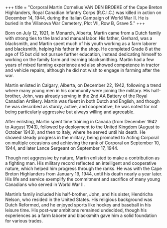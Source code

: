 +++
title = "Corporal Martin Cornelius VAN DEN BROEKE of the Cape Breton Highlanders, Royal Canadian Infantry Corps (R.C.I.C.) was killed in action on December 14, 1944, during the Italian Campaign of World War II. He is buried in the Villanova War Cemetery, Plot VII, Row B, Grave 5."
+++


Born on July 12, 1921, in Monarch, Alberta, Martin came from a Dutch family with strong ties to the land and manual labor. His father, Gerhard, was a blacksmith, and Martin spent much of his youth working as a farm laborer and blacksmith, helping his father in the shop. He completed Grade 8 at the age of 15 but did not pursue further education, instead dedicating himself to working on the family farm and learning blacksmithing. Martin had a few years of mixed farming experience and also showed competence in tractor and vehicle repairs, although he did not wish to engage in farming after the war.

Martin enlisted in Calgary, Alberta, on December 22, 1942, following a trend where many young men in his community were joining the military. His half-brother, John, was already serving in the 2nd AA Battery of the Royal Canadian Artillery. Martin was fluent in both Dutch and English, and though he was described as sturdy, active, and cooperative, he was noted for not being particularly aggressive but always willing and agreeable.

After enlisting, Martin spent time training in Canada (from December 1942 to August 1943), followed by deployment to the United Kingdom (August to October 1943), and then to Italy, where he served until his death. He showed steady progress in the military, being promoted to Acting Corporal on multiple occasions and achieving the rank of Corporal on September 10, 1944, and later Lance Sergeant on September 17, 1944.

Though not aggressive by nature, Martin enlisted to make a contribution as a fighting man. His military record reflected an intelligent and cooperative nature, which helped him progress through the ranks. He was with the Cape Breton Highlanders from January 19, 1944, until his death nearly a year later. His life and service exemplify the commitment and sacrifice of many young Canadians who served in World War II.

Martin’s family included his half-brother, John, and his sister, Hendricha Nelson, who resided in the United States. His religious background was Dutch Reformed, and he enjoyed sports like hockey and baseball in his leisure time. His post-war ambitions remained undecided, though his experiences as a farm laborer and blacksmith gave him a solid foundation for various trades.
